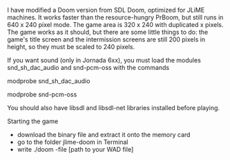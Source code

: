 I have modified a Doom version from SDL Doom, optimized for JLiME machines. It works faster than the resource-hungry PrBoom, but still runs in 640 x 240 pixel mode. The game area is 320 x 240 with duplicated x pixels. The game works as it should, but there are some little things to do: the game's title screen and the intermission screens are still 200 pixels in height, so they must be scaled to 240 pixels.

If you want sound (only in Jornada 6xx), you must load the modules snd_sh_dac_audio and snd-pcm-oss with the commands

modprobe snd_sh_dac_audio

modprobe snd-pcm-oss

You should also have libsdl and libsdl-net libraries installed before playing.

Starting the game
- download the binary file and extract it onto the memory card
- go to the folder jlime-doom in Terminal
- write ./doom -file [path to your WAD file]
